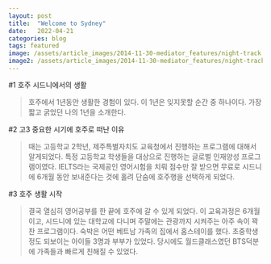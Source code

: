 ```yaml
---
layout: post
title:  "Welcome to Sydney"
date:   2022-04-21
categories: blog
tags: featured
image: /assets/article_images/2014-11-30-mediator_features/night-track.JPG
image2: /assets/article_images/2014-11-30-mediator_features/night-track-mobile.JPG
---
```

#1 호주 시드니에서의 생활

>호주에서 1년동안 생활한 경험이 있다. 이 1년은 잊지못할 순간 중 하나이다. 가장 짧고 굵었던 나의 1년을 소개한다.

#2 고3 중요한 시기에 호주로 떠난 이유

>때는 고등학교 2학년, 제주특별자치도 교육청에서 진행하는 프로그램에 대해서 알게되었다. 특정 고등학교 학생들을 대상으로 진행하는 글로벌 인재양성 프로그램이였다. IELTS라는 국제공인 영어시험을 치뤄 점수만 잘 받으면 무료로 시드니에 6개월 동안 보내준다는 것에 홀려 단숨에 호주행을 선택하게 되었다.

#3 호주 생활 시작

>결국 열심히 영어공부를 한 끝에 호주에 갈 수 있게 되었다. 이 교육과정은 6개월이고, 시드니에 있는 대학교에 다니며 주말에는 관광까지 시켜주는 아주 속이 꽉찬 프로그램이다. 숙박은 어떤 베트남 가족의 집에서 홈스테이를 했다. 초중학생 정도 되보이는 아이들 3명과 부부가 있었다. 당시에도 월드클래스였던 BTS덕분에 가족들과 빠르게 친해질 수 있었다. 